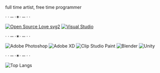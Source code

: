 full time artist, free time programmer

· · ─ ·✶· ─ · ·

[![Open Source Love svg2](https://badges.frapsoft.com/os/v2/open-source.svg?v=103)](https://github.com/ellerbrock/open-source-badges/) [![Visual Studio](https://badgen.net/badge/icon/visualstudio?icon=visualstudio&label)](https://visualstudio.microsoft.com)

· · ─ ·✶· ─ · ·

![Adobe Photoshop](https://img.shields.io/badge/adobe%20photoshop-%2331A8FF.svg?style=for-the-badge&logo=adobe%20photoshop&logoColor=white) ![Adobe XD](https://img.shields.io/badge/Adobe%20XD-470137?style=for-the-badge&logo=Adobe%20XD&logoColor=#FF61F6)		![Clip Studio Paint](https://img.shields.io/badge/ClipStudioPaint-%23CFD3D3.svg?style=for-the-badge&logo=ClipStudioPaint&logoColor=white) ![Blender](https://img.shields.io/badge/blender-%23F5792A.svg?style=for-the-badge&logo=blender&logoColor=white) ![Unity](https://img.shields.io/badge/unity-%23000000.svg?style=for-the-badge&logo=unity&logoColor=white)

· · ─ ·✶· ─ · ·

![Top Langs](https://github-readme-stats.vercel.app/api/top-langs/?username=koiichiwa&layout=compact)

